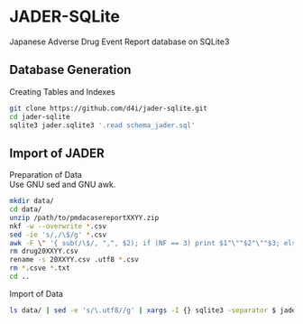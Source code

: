 JADER-SQLite
============

Japanese Adverse Drug Event Report database on SQLite3

Database Generation
-------------------

Creating Tables and Indexes

```sh
git clone https://github.com/d4i/jader-sqlite.git
cd jader-sqlite
sqlite3 jader.sqlite3 '.read schema_jader.sql'
```

Import of JADER
---------------

Preparation of Data  
Use GNU sed and GNU awk.

```sh
mkdir data/
cd data/
unzip /path/to/pmdacasereportXXYY.zip
nkf -w --overwrite *.csv
sed -ie 's/,/\$/g' *.csv
awk -F \" '{ sub(/\$/, ",", $2); if (NF == 3) print $1"\""$2"\""$3; else print $1 }' drug20XXYY.csv > drug.utf8
rm drug20XXYY.csv
rename -s 20XXYY.csv .utf8 *.csv
rm *.csve *.txt
cd ..
```

Import of Data

```sh
ls data/ | sed -e 's/\.utf8//g' | xargs -I {} sqlite3 -separator $ jader.sqlite3 '.import data/{}.utf8 {}'
```
